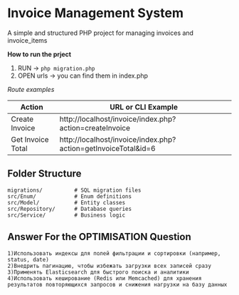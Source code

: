 # Invoice Management System

A simple and structured PHP project for managing invoices and invoice_items

**How to run the prject**

1) RUN -> `php migration.php`
2) OPEN urls -> you can find them in index.php

_Route examples_

| Action                  | URL or CLI Example                                                                 |
|-------------------------|------------------------------------------------------------------------------------|
| Create Invoice          | http://localhost/invoice/index.php?action=createInvoice                         |
| Get Invoice Total       | http://localhost/invoice/index.php?action=getInvoiceTotal&id=6 

##  Folder Structure

```
migrations/          # SQL migration files
src/Enum/            # Enum definitions
src/Model/           # Entity classes
src/Repository/      # Database queries
src/Service/         # Business logic
```


## Answer For the OPTIMISATION Question
```
1)Использовать индексы для полей фильтрации и сортировки (например, status, date)
2)Внедрить пагинацию, чтобы избежать загрузки всех записей сразу
3)Применять Elasticsearch для быстрого поиска и аналитики
4)Использовать кеширование (Redis или Memcached) для хранения результатов повторяющихся запросов и снижения нагрузки на базу данных
```


